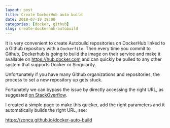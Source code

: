 ```yaml
---
layout: post
title: Create DockerHub auto build
date: 2018-07-19 18:00
categories: [docker, github]
slug: create-dockerhub-autobuild
---
```


It is very convenient to create Autobuild repositories on DockerHub linked to
a Github repository with a `Dockerfile`.
Then every time you commit to Github, Dockerhub is going to build the image on
their service and make it available on <https://hub.docker.com> and can quickly
be pulled to any other system that supports Docker or Singularity.

Unfortunately if you have many Github organizations and repositories, the process
to set a new repository up gets stuck.

Fortunately we can bypass the issue by directly accessing the right URL, as suggested
[on StackOverflow](https://stackoverflow.com/questions/42792240/dockerhub-create-automated-build-step-stuck-at-creating).

I created a simple page to make this quicker, add the right parameters and it automatically
builds the right URL, see:

<https://zonca.github.io/docker-auto-build>
